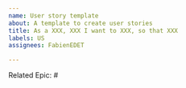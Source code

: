 ```yaml
---
name: User story template
about: A template to create user stories
title: As a XXX, XXX I want to XXX, so that XXX
labels: US
assignees: FabienEDET

---
```


Related Epic: #
